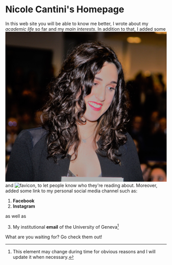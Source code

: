 # Nicole Cantini's Homepage

In this web site you will be able to know me better, I wrote about my *academic life* so far and my *main interests*.
In addition to that, I added some ![images](/images/avatar.jpg) and ![favicon](/images/favicon.ico), to let people know who they're reading about.
Moreover, added some link to my personal social media channel such as:
1. **Facebook**
2. **Instagram**

as well as 

3. My institutional **email** of the University of Geneva[^bignote]

What are you waiting for? Go check them out!


[^bignote]: This element may change during time for obvious reasons and I will update it when necessary.